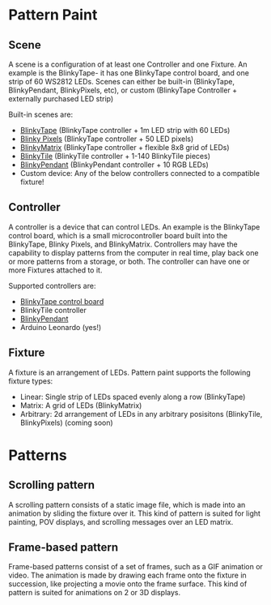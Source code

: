 
# Pattern Paint

## Scene
A scene is a configuration of at least one Controller and one Fixture. An example is the BlinkyTape- it has one BlinkyTape control board, and one strip of 60 WS2812 LEDs. Scenes can either be built-in (BlinkyTape, BlinkyPendant, BlinkyPixels, etc), or custom (BlinkyTape Controller + externally purchased LED strip)

Built-in scenes are:

* [BlinkyTape](http://shop.blinkinlabs.com/products/blinkytape-basic) (BlinkyTape controller + 1m LED strip with 60 LEDs)
* [Blinky Pixels](http://shop.blinkinlabs.com/products/blinky-pixels) (BlinkyTape controller + 50 LED pixels)
* [BlinkyMatrix](http://shop.blinkinlabs.com/products/blinky-matrix) (BlinkyTape controller + flexible 8x8 grid of LEDs)
* [BlinkyTile](http://shop.blinkinlabs.com/products/blinkytile-kit) (BlinkyTile controller + 1-140 BlinkyTile pieces)
* [BlinkyPendant](http://shop.blinkinlabs.com/products/blinky-pendant) (BlinkyPendant controller + 10 RGB LEDs)
* Custom device: Any of the below controllers connected to a compatible fixture!

## Controller
A controller is a device that can control LEDs. An example is the BlinkyTape control board, which is a small microcontroller board built into the BlinkyTape, Blinky Pixels, and BlinkyMatrix. Controllers may have the capability to display patterns from the computer in real time, play back one or more patterns from a storage, or both. The controller can have one or more Fixtures attached to it.

Supported controllers are:

* [BlinkyTape control board](http://shop.blinkinlabs.com/products/blinkytape-control-board)
* BlinkyTile controller
* [BlinkyPendant](http://shop.blinkinlabs.com/products/blinky-pendant)
* Arduino Leonardo (yes!)

## Fixture
A fixture is an arrangement of LEDs. Pattern paint supports the following fixture types:

* Linear: Single strip of LEDs spaced evenly along a row (BlinkyTape)
* Matrix: A grid of LEDs (BlinkyMatrix)
* Arbitrary: 2d arrangement of LEDs in any arbitrary posisitons (BlinkyTile, BlinkyPixels) (coming soon)

# Patterns

## Scrolling pattern
A scrolling pattern consists of a static image file, which is made into an animation by sliding the fixture over it. This kind of pattern is suited for light painting, POV displays, and scrolling messages over an LED matrix.

## Frame-based pattern
Frame-based patterns consist of a set of frames, such as a GIF animation or video. The animation is made by drawing each frame onto the fixture in succession, like projecting a movie onto the frame surface. This kind of pattern is suited for animations on 2 or 3D displays.